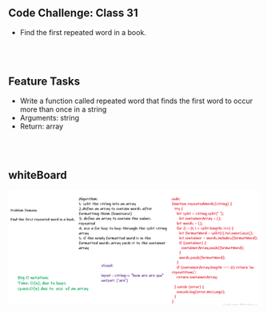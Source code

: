 ## Code Challenge: Class 31

- Find the first repeated word in a book.
<br/>
<br/>

## Feature Tasks
- Write a function called repeated word that finds the first word to occur more than once in a string
- Arguments: string
- Return: array
<br/>
<br/>


## whiteBoard

![](./repeated.png)